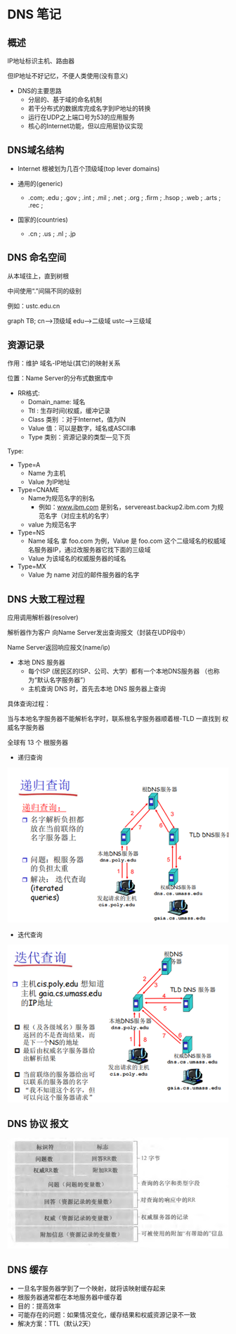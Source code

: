 # DNS 笔记

## 概述

IP地址标识主机、路由器

但IP地址不好记忆，不便人类使用(没有意义)

* DNS的主要思路
  * 分层的、基于域的命名机制
  * 若干分布式的数据库完成名字到IP地址的转换
  * 运行在UDP之上端口号为53的应用服务
  * 核心的Internet功能，但以应用层协议实现

## DNS域名结构

* Internet 根被划为几百个顶级域(top lever domains)

* 通用的(generic)
  * .com; .edu ; .gov ; .int ; .mil ; .net ; .org ; .firm ; .hsop ; .web ; .arts ; .rec ;
* 国家的(countries)
  * .cn ; .us ; .nl ; .jp

## DNS 命名空间

从本域往上，直到树根

中间使用“.”间隔不同的级别

例如：ustc.edu.cn

graph TB;
  cn-->顶级域
  edu-->二级域
  ustc-->三级域

## 资源记录

作用：维护 域名-IP地址(其它)的映射关系

位置：Name Server的分布式数据库中

* RR格式:
  * Domain_name: 域名
  * Ttl : 生存时间(权威，缓冲记录
  * Class 类别 ：对于Internet，值为IN
  * Value 值：可以是数字，域名或ASCII串
  * Type 类别：资源记录的类型—见下页

Type:

* Type=A
  * Name 为主机
  * Value 为IP地址
* Type=CNAME
  * Name为规范名字的别名
    * 例如：www.ibm.com 是别名，servereast.backup2.ibm.com 为规范名字（对应主机的名字）
  * value 为规范名字
* Type=NS
  * Name 域名  拿 foo.com 为例，Value 是 foo.com 这个二级域名的权威域名服务器IP，通过改服务器它找下面的三级域
  * Value 为该域名的权威服务器的域名
* Type=MX
  * Value 为 name 对应的邮件服务器的名字

## DNS 大致工程过程

应用调用解析器(resolver)

解析器作为客户 向Name Server发出查询报文（封装在UDP段中）

Name Server返回响应报文(name/ip)

* 本地 DNS 服务器
  * 每个ISP (居民区的ISP、公司、大学）都有一个本地DNS服务器 （也称为“默认名字服务器”）
  * 主机查询 DNS 时，首先去本地 DNS 服务器上查询



具体查询过程：

当与本地名字服务器不能解析名字时，联系根名字服务器顺着根-TLD 一直找到 权威名字服务器

全球有 13 个 根服务器

* 递归查询

![Image text](./image/1643006227(1).png)

* 迭代查询

![Image text](./image/1643006258(1).png)

## DNS 协议 报文

![Image text](./image/1643006406(1).png)

## DNS 缓存

* 一旦名字服务器学到了一个映射，就将该映射缓存起来
* 根服务器通常都在本地服务器中缓存着
* 目的：提高效率
* 可能存在的问题：如果情况变化，缓存结果和权威资源记录不一致
* 解决方案：TTL（默认2天）
